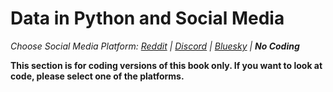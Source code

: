 # Data in Python and Social Media
_Choose Social Media Platform: <a href='../../../reddit/ch04_data/05_data_python_platform/00_intro.html'>Reddit</a> | <a href='../../../discord/ch04_data/05_data_python_platform/00_intro.html'>Discord</a> | <a href='../../../bsky/ch04_data/05_data_python_platform/00_intro.html'>Bluesky</a> | __No Coding___


__This section is for coding versions of this book only. If you want to look at code, please select one of the platforms.__

```{tableofcontents}
```

